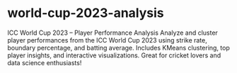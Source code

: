 # world-cup-2023-analysis
ICC World Cup 2023 – Player Performance Analysis Analyze and cluster player performances from the ICC World Cup 2023 using strike rate, boundary percentage, and batting average. Includes KMeans clustering, top player insights, and interactive visualizations. Great for cricket lovers and data science enthusiasts!
